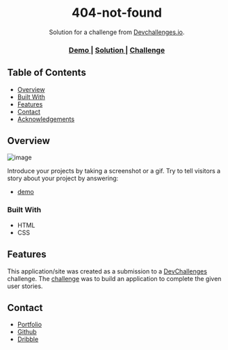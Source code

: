 
<h1 align="center">404-not-found</h1>

<div align="center">
   Solution for a challenge from  <a href="http://devchallenges.io" target="_blank">Devchallenges.io</a>.
</div>

<div align="center">
  <h3>
    <a href="https://brandonmartinez-jar.github.io/404-not-found/">
      Demo
    </a>
    <span> | </span>
    <a href="https://github.com/BrandonMartinez-jar/404-not-found">
      Solution
    </a>
    <span> | </span>
    <a href="https://devchallenges.io/challenges/wBunSb7FPrIepJZAg0sY">
      Challenge
    </a>
  </h3>
</div>

## Table of Contents

- [Overview](#overview)
- [Built With](#built-with)
- [Features](#features)
- [Contact](#contact)
- [Acknowledgements](#acknowledgements)

## Overview

![image](https://user-images.githubusercontent.com/76891236/122119189-83ad1100-cdee-11eb-900c-1858230570b8.png)

Introduce your projects by taking a screenshot or a gif. Try to tell visitors a story about your project by answering:

- [demo](https://brandonmartinez-jar.github.io/404-not-found/)

### Built With

- HTML
- CSS

## Features

This application/site was created as a submission to a [DevChallenges](https://devchallenges.io/challenges) challenge. The [challenge](https://devchallenges.io/challenges/wBunSb7FPrIepJZAg0sY) was to build an application to complete the given user stories.

## Contact

- [Portfolio](https://devchallenges.io/portfolio/BrandonMartinez-jar)
- [Github](https://github.com/BrandonMartinez-jar)
- [Dribble](https://dribbble.com/BrandonMartinez-jar)

